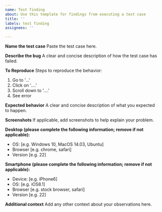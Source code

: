 ```yaml
---
name: Test finding
about: Use this template for findings from executing a test case
title: ''
labels: test finding
assignees: ''

---
```


**Name the test case**
Paste the test case here.

**Describe the bug**
A clear and concise description of how the test case has failed.

**To Reproduce**
Steps to reproduce the behavior:
1. Go to '...'
2. Click on '....'
3. Scroll down to '....'
4. See error

**Expected behavior**
A clear and concise description of what you expected to happen.

**Screenshots**
If applicable, add screenshots to help explain your problem.

**Desktop (please complete the following information; remove if not applicable):**
 - OS: [e.g. Windows 10, MacOS 14.03, Ubuntu]
 - Browser [e.g. chrome, safari]
 - Version [e.g. 22]

**Smartphone (please complete the following information; remove if not applicable):**
 - Device: [e.g. iPhone6]
 - OS: [e.g. iOS8.1]
 - Browser [e.g. stock browser, safari]
 - Version [e.g. 22]

**Additional context**
Add any other context about your observations here.
